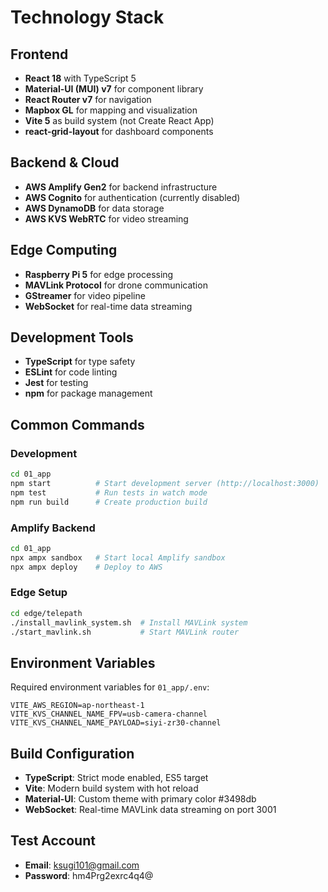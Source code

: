 # Technology Stack

## Frontend
- **React 18** with TypeScript 5
- **Material-UI (MUI) v7** for component library
- **React Router v7** for navigation
- **Mapbox GL** for mapping and visualization
- **Vite 5** as build system (not Create React App)
- **react-grid-layout** for dashboard components

## Backend & Cloud
- **AWS Amplify Gen2** for backend infrastructure
- **AWS Cognito** for authentication (currently disabled)
- **AWS DynamoDB** for data storage
- **AWS KVS WebRTC** for video streaming

## Edge Computing
- **Raspberry Pi 5** for edge processing
- **MAVLink Protocol** for drone communication
- **GStreamer** for video pipeline
- **WebSocket** for real-time data streaming

## Development Tools
- **TypeScript** for type safety
- **ESLint** for code linting
- **Jest** for testing
- **npm** for package management

## Common Commands

### Development
```bash
cd 01_app
npm start          # Start development server (http://localhost:3000)
npm test           # Run tests in watch mode
npm run build      # Create production build
```

### Amplify Backend
```bash
cd 01_app
npx ampx sandbox   # Start local Amplify sandbox
npx ampx deploy    # Deploy to AWS
```

### Edge Setup
```bash
cd edge/telepath
./install_mavlink_system.sh  # Install MAVLink system
./start_mavlink.sh           # Start MAVLink router
```

## Environment Variables
Required environment variables for `01_app/.env`:
```env
VITE_AWS_REGION=ap-northeast-1
VITE_KVS_CHANNEL_NAME_FPV=usb-camera-channel
VITE_KVS_CHANNEL_NAME_PAYLOAD=siyi-zr30-channel
```

## Build Configuration
- **TypeScript**: Strict mode enabled, ES5 target
- **Vite**: Modern build system with hot reload
- **Material-UI**: Custom theme with primary color #3498db
- **WebSocket**: Real-time MAVLink data streaming on port 3001

## Test Account
- **Email**: ksugi101@gmail.com
- **Password**: hm4Prg2exrc4q4@